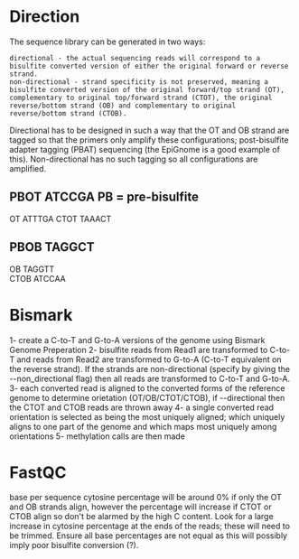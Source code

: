 # Direction
The sequence library can be generated in two ways:

    directional - the actual sequencing reads will correspond to a bisulfite converted version of either the original forward or reverse strand.
    non-directional - strand specificity is not preserved, meaning a bisulfite converted version of the original forward/top strand (OT), complementary to original top/forward strand (CTOT), the original reverse/bottom strand (OB) and complementary to original reverse/bottom strand (CTOB).


Directional has to be designed in such a way that the OT and OB strand are tagged so that the primers only amplify these configurations; post-bisulfite adapter tagging (PBAT) sequencing (the EpiGnome is a good example of this). Non-directional has no such tagging so all configurations are amplified.

PBOT   ATCCGA         PB = pre-bisulfite
--------------
OT     ATTTGA
CTOT   TAAACT

PBOB   TAGGCT
--------------
OB     TAGGTT      
CTOB   ATCCAA


# Bismark
1- create a C-to-T and G-to-A versions of the genome using Bismark Genome Preperation
2- bisulfite reads from Read1 are transformed to C-to-T and reads from Read2 are transformed to G-to-A (C-to-T equivalent on the reverse strand). If the strands are non-directional (specify by giving the --non_directional flag) then all reads are transformed to C-to-T and G-to-A.
3- each converted read is aligned to the converted forms of the reference genome to determine orietation (OT/OB/CTOT/CTOB), if --directional then the CTOT and CTOB reads are thrown away
4- a single converted read orientation is selected as being the most uniquely aligned; which uniquely aligns to one part of the genome and which maps most uniquely among orientations
5- methylation calls are then made


# FastQC
base per sequence cytosine percentage will be around 0% if only the OT and OB strands align, however the percentage will increase if CTOT or CTOB align so don't be alarmed by the high C content. Look for a large increase in cytosine percentage at the ends of the reads; these will need to be trimmed. Ensure all base percentages are not equal as this will possibly imply poor bisulfite conversion (?).
